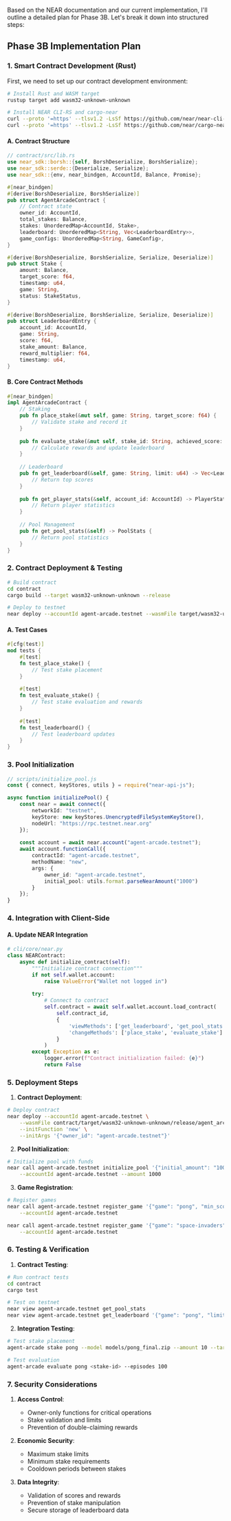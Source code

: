 Based on the NEAR documentation and our current implementation, I'll outline a detailed plan for Phase 3B. Let's break it down into structured steps:

## Phase 3B Implementation Plan

### 1. Smart Contract Development (Rust)

First, we need to set up our contract development environment:

```bash
# Install Rust and WASM target
rustup target add wasm32-unknown-unknown

# Install NEAR CLI-RS and cargo-near
curl --proto '=https' --tlsv1.2 -LsSf https://github.com/near/near-cli-rs/releases/latest/download/near-cli-rs-installer.sh | sh
curl --proto '=https' --tlsv1.2 -LsSf https://github.com/near/cargo-near/releases/latest/download/cargo-near-installer.sh | sh
```

#### A. Contract Structure

```rust
// contract/src/lib.rs
use near_sdk::borsh::{self, BorshDeserialize, BorshSerialize};
use near_sdk::serde::{Deserialize, Serialize};
use near_sdk::{env, near_bindgen, AccountId, Balance, Promise};

#[near_bindgen]
#[derive(BorshDeserialize, BorshSerialize)]
pub struct AgentArcadeContract {
    // Contract state
    owner_id: AccountId,
    total_stakes: Balance,
    stakes: UnorderedMap<AccountId, Stake>,
    leaderboard: UnorderedMap<String, Vec<LeaderboardEntry>>,
    game_configs: UnorderedMap<String, GameConfig>,
}

#[derive(BorshDeserialize, BorshSerialize, Serialize, Deserialize)]
pub struct Stake {
    amount: Balance,
    target_score: f64,
    timestamp: u64,
    game: String,
    status: StakeStatus,
}

#[derive(BorshDeserialize, BorshSerialize, Serialize, Deserialize)]
pub struct LeaderboardEntry {
    account_id: AccountId,
    game: String,
    score: f64,
    stake_amount: Balance,
    reward_multiplier: f64,
    timestamp: u64,
}
```

#### B. Core Contract Methods
```rust
#[near_bindgen]
impl AgentArcadeContract {
    // Staking
    pub fn place_stake(&mut self, game: String, target_score: f64) {
        // Validate stake and record it
    }
    
    pub fn evaluate_stake(&mut self, stake_id: String, achieved_score: f64) {
        // Calculate rewards and update leaderboard
    }
    
    // Leaderboard
    pub fn get_leaderboard(&self, game: String, limit: u64) -> Vec<LeaderboardEntry> {
        // Return top scores
    }
    
    pub fn get_player_stats(&self, account_id: AccountId) -> PlayerStats {
        // Return player statistics
    }
    
    // Pool Management
    pub fn get_pool_stats(&self) -> PoolStats {
        // Return pool statistics
    }
}
```

### 2. Contract Deployment & Testing

```bash
# Build contract
cd contract
cargo build --target wasm32-unknown-unknown --release

# Deploy to testnet
near deploy --accountId agent-arcade.testnet --wasmFile target/wasm32-unknown-unknown/release/agent_arcade.wasm
```

#### A. Test Cases
```rust
#[cfg(test)]
mod tests {
    #[test]
    fn test_place_stake() {
        // Test stake placement
    }
    
    #[test]
    fn test_evaluate_stake() {
        // Test stake evaluation and rewards
    }
    
    #[test]
    fn test_leaderboard() {
        // Test leaderboard updates
    }
}
```

### 3. Pool Initialization

```typescript
// scripts/initialize_pool.js
const { connect, keyStores, utils } = require("near-api-js");

async function initializePool() {
    const near = await connect({
        networkId: "testnet",
        keyStore: new keyStores.UnencryptedFileSystemKeyStore(),
        nodeUrl: "https://rpc.testnet.near.org"
    });
    
    const account = await near.account("agent-arcade.testnet");
    await account.functionCall({
        contractId: "agent-arcade.testnet",
        methodName: "new",
        args: {
            owner_id: "agent-arcade.testnet",
            initial_pool: utils.format.parseNearAmount("1000")
        }
    });
}
```

### 4. Integration with Client-Side

#### A. Update NEAR Integration
```python
# cli/core/near.py
class NEARContract:
    async def initialize_contract(self):
        """Initialize contract connection"""
        if not self.wallet.account:
            raise ValueError("Wallet not logged in")
        
        try:
            # Connect to contract
            self.contract = await self.wallet.account.load_contract(
                self.contract_id,
                {
                    'viewMethods': ['get_leaderboard', 'get_pool_stats'],
                    'changeMethods': ['place_stake', 'evaluate_stake']
                }
            )
        except Exception as e:
            logger.error(f"Contract initialization failed: {e}")
            return False
```

### 5. Deployment Steps

1. **Contract Deployment**:
```bash
# Deploy contract
near deploy --accountId agent-arcade.testnet \
    --wasmFile contract/target/wasm32-unknown-unknown/release/agent_arcade.wasm \
    --initFunction 'new' \
    --initArgs '{"owner_id": "agent-arcade.testnet"}'
```

2. **Pool Initialization**:
```bash
# Initialize pool with funds
near call agent-arcade.testnet initialize_pool '{"initial_amount": "1000000000000000000000000"}' \
    --accountId agent-arcade.testnet --amount 1000
```

3. **Game Registration**:
```bash
# Register games
near call agent-arcade.testnet register_game '{"game": "pong", "min_score": -21, "max_score": 21}' \
    --accountId agent-arcade.testnet

near call agent-arcade.testnet register_game '{"game": "space-invaders", "min_score": 0, "max_score": 1000}' \
    --accountId agent-arcade.testnet
```

### 6. Testing & Verification

1. **Contract Testing**:
```bash
# Run contract tests
cd contract
cargo test

# Test on testnet
near view agent-arcade.testnet get_pool_stats
near view agent-arcade.testnet get_leaderboard '{"game": "pong", "limit": 10}'
```

2. **Integration Testing**:
```bash
# Test stake placement
agent-arcade stake pong --model models/pong_final.zip --amount 10 --target-score 15

# Test evaluation
agent-arcade evaluate pong <stake-id> --episodes 100
```

### 7. Security Considerations

1. **Access Control**:
   - Owner-only functions for critical operations
   - Stake validation and limits
   - Prevention of double-claiming rewards

2. **Economic Security**:
   - Maximum stake limits
   - Minimum stake requirements
   - Cooldown periods between stakes

3. **Data Integrity**:
   - Validation of scores and rewards
   - Prevention of stake manipulation
   - Secure storage of leaderboard data